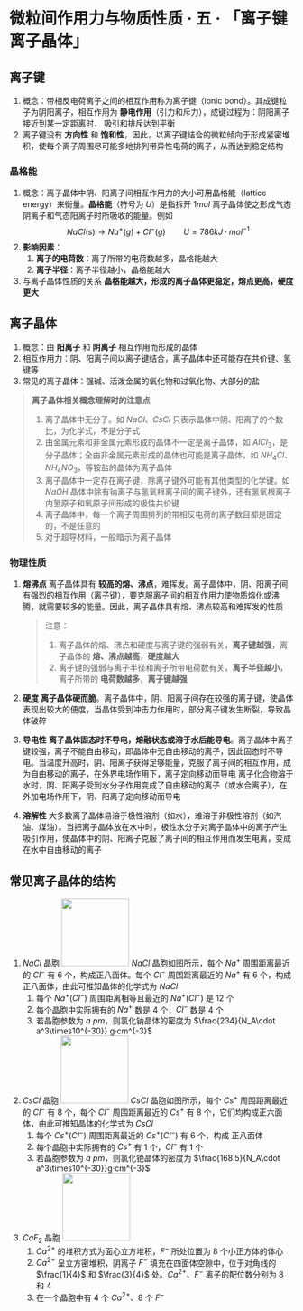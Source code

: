 # 微粒间作用力与物质性质 · 五 · 「离子键 离子晶体」

## 离子键

1. 概念：带相反电荷离子之间的相互作用称为离子键（ionic bond）。其成键粒子为阴阳离子，相互作用为 **静电作用**（引力和斥力），成键过程为：阴阳离子接近到某一定距离时， 吸引和排斥达到平衡
2. 离子键没有 **方向性** 和 **饱和性**，因此，以离子键结合的微粒倾向于形成紧密堆积，使每个离子周围尽可能多地排列带异性电荷的离子，从而达到稳定结构

### 晶格能
1. 概念：离子晶体中阴、阳离子间相互作用力的大小可用晶格能（lattice energy）来衡量。**晶格能**（符号为 $U$）是指拆开 $1 mol$ 离子晶体使之形成气态阴离子和气态阳离子时所吸收的能量。例如
$$NaCl(s)\rightarrow Na^+(g)+Cl^-(g) \qquad U=786 kJ·mol^{-1}$$
2. **影响因素**：
    1. **离子的电荷数**：离子所带的电荷数越多，晶格能越大
    2. **离子半径**：离子半径越小，晶格能越大
3. 与离子晶体性质的关系
  **晶格能越大，形成的离子晶体更稳定，熔点更高，硬度更大**

## 离子晶体
1. 概念：由 **阳离子** 和 **阴离子** 相互作用而形成的晶体
2. 相互作用力：阴、阳离子间以离子键结合，离子晶体中还可能存在共价键、氢键等
3. 常见的离子晶体：强碱、活泼金属的氧化物和过氧化物、大部分的盐
   
> **离子晶体相关概念理解时的注意点**
> 1. 离子晶体中无分子。如 $NaCl$、$CsCl$ 只表示晶体中阴、阳离子的个数比，为化学式，不是分子式
> 2. 由金属元素和非金属元素形成的晶体不一定是离子晶体，如 $AlCl_3$，是分子晶体；全由非金属元素形成的晶体也可能是离子晶体，如 $NH_4Cl、NH_4NO_3$，等铵盐的晶体为离子晶体
> 3. 离子晶体中一定存在离子键，除离子键外可能有其他类型的化学键。如 $NaOH$ 晶体中除有钠离子与氢氧根离子间的离子键外，还有氢氧根离子内氢原子和氧原子间形成的极性共价键
> 4. 离子晶体中，每一个离子周围排列的带相反电荷的离子数目都是固定的，不是任意的
> 5. 对于超导材料，一般暗示为离子晶体

### 物理性质
1. **熔沸点**
离子晶体具有 **较高的熔、沸点**，难挥发。离子晶体中，阴、阳离子间有强烈的相互作用（离子键），要克服离子间的相互作用力使物质熔化或沸腾，就需要较多的能量。因此，离子晶体具有熔、沸点较高和难挥发的性质
    > 
    > 注意：
    > 1. 离子晶体的熔、沸点和硬度与离子键的强弱有关，**离子键越强**，离子晶体的 **熔、沸点越高**，**硬度越大**
    > 2. 离子键的强弱与离子半径和离子所带电荷数有关，**离子半径越小**，离子所带的 **电荷数越多**，**离子键越强**
    > 

1. **硬度**
  **离子晶体硬而脆**。离子晶体中，阴、阳离子间存在较强的离子键，使晶体表现出较大的便度，当晶体受到冲击力作用时，部分离子键发生断裂，导致晶体破碎

2. **导电性**
  **离子晶体固态时不导电，熔融状态或溶于水后能导电**。离子晶体中离子键较强，离子不能自由移动，即晶体中无自由移动的离子，因此固态时不导电。当温度升高时，阴、阳离子获得足够能量，克服了离子间的相互作用，成为自由移动的离子，在外界电场作用下，离子定向移动而导电
    离子化合物溶于水时，阴、阳离子受到水分子作用变成了自由移动的离子（或水合离子），在外加电场作用下，阴、阳离子定向移动而导电

3. **溶解性**
    大多数离子晶体易溶于极性溶剂（如水），难溶于非极性溶剂（如汽油、煤油）。当把离子晶体放在水中时，极性水分子对离子晶体中的离子产生吸引作用，使晶体中的阴、阳离子克服了离子间的相互作用而发生电离，变成在水中自由移动的离子

## 常见离子晶体的结构
1. $NaCl$ 晶胞
    <img title="" src="/02 微粒间作用力与物质性质/images/5.1.png"  width="120">
    $NaCl$ 晶胞如图所示，每个 $Na^+$ 周围距离最近的 $Cl^-$ 有  $6$  个，构成正八面体。每个 $Cl^-$ 周围距离最近的 $Na^+$ 有  $6$ 个，构成正八面体，由此可推知晶体的化学式为 $NaCl$ 
    1. 每个 $Na^+(Cl^-)$ 周围距离相等且最近的 $Na^+(Cl^-)$ 是  $12$  个
    2. 每个晶胞中实际拥有的 $Na^+$ 数是 $4$ 个，$Cl^-$ 数是 $4$ 个
    3. 若晶胞参数为 $a$ $pm$，则氯化钠晶体的密度为 $\frac{234}{N_A\cdot a^3\times10^{-30}} g·cm^{-3}$
2. $CsCl$ 晶胞
    <img title="" src="/02 微粒间作用力与物质性质/images/5.2.png"  width="120"> 
    $CsCl$ 晶胞如图所示，每个 $Cs^+$ 周围距离最近的 $Cl^-$ 有  $8$ 个，每个 $Cl^-$ 周围距离最近的 $Cs^+$ 有 $8$ 个，它们均构成正六面体，由此可推知晶体的化学式为 $CsCl$
    1. 每个 $Cs^+(Cl^-)$ 周围距离最近的 $Cs^+(Cl^-)$ 有 $6$ 个，构成  正八面体  
    2. 每个晶胞中实际拥有的 $Cs^+$ 有 $1$ 个，$Cl^-$ 有 $1$ 个
    3. 若晶胞参数为 $a$ $pm$，则氯化铯晶体的密度为 $\frac{168.5}{N_A\cdot a^3\times10^{-30}}g·cm^{-3}$
3. $CaF_2$ 晶胞
    <img title="" src="/02 微粒间作用力与物质性质/images/1.5.png"  width="120"> 
    1. $Ca^{2+}$ 的堆积方式为面心立方堆积，$F^-$ 所处位置为 $8$ 个小正方体的体心
    2. $Ca^{2+}$ 呈立方密堆积，阴离子 $F^-$ 填充在四面体空隙中，位于对角线的 $\frac{1}{4}$ 和 $\frac{3}{4}$ 处。$Ca^{2+}、F^-$ 离子的配位数分别为 $8$ 和 $4$
    3. 在一个晶胞中有 $4$ 个 $Ca^{2+}$、$8$ 个 $F^-$
